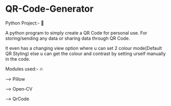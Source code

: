# QR-Code-Generator

Python Project:- 🐍

A python program to simply create a QR Code for personal use.
For storing/sending any data or sharing data through QR Code.


It even has a changing view option where u can set 2 colour mode(Default QR Styling)
else u can get the colour and contrast by setting urself manually in the code. 


Modules used:- 🔥

--> Pillow

--> Open-CV

--> QrCode
